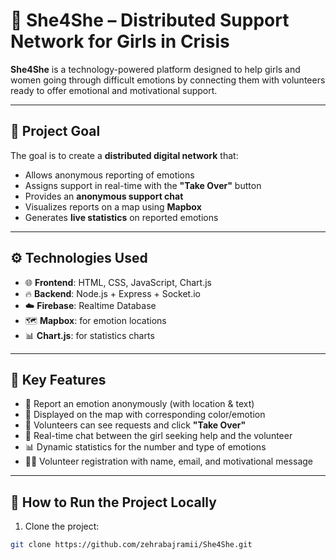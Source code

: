 # 🌸 She4She – Distributed Support Network for Girls in Crisis

**She4She** is a technology-powered platform designed to help girls and women going through difficult emotions by connecting them with volunteers ready to offer emotional and motivational support.

---

## 🎯 Project Goal

The goal is to create a **distributed digital network** that:
- Allows anonymous reporting of emotions
- Assigns support in real-time with the **"Take Over"** button
- Provides an **anonymous support chat**
- Visualizes reports on a map using **Mapbox**
- Generates **live statistics** on reported emotions

---

## ⚙️ Technologies Used

- 🌐 **Frontend**: HTML, CSS, JavaScript, Chart.js
- 🔥 **Backend**: Node.js + Express + Socket.io
- ☁️ **Firebase**: Realtime Database
- 🗺️ **Mapbox**: for emotion locations
- 📊 **Chart.js**: for statistics charts

---

## 📌 Key Features

- 🚨 Report an emotion anonymously (with location & text)
- 📍 Displayed on the map with corresponding color/emotion
- 🤝 Volunteers can see requests and click **"Take Over"**
- 💬 Real-time chat between the girl seeking help and the volunteer
- 📊 Dynamic statistics for the number and type of emotions
- 👩‍💻 Volunteer registration with name, email, and motivational message

---

## 🧪 How to Run the Project Locally

1. Clone the project:
```bash
git clone https://github.com/zehrabajramii/She4She.git
